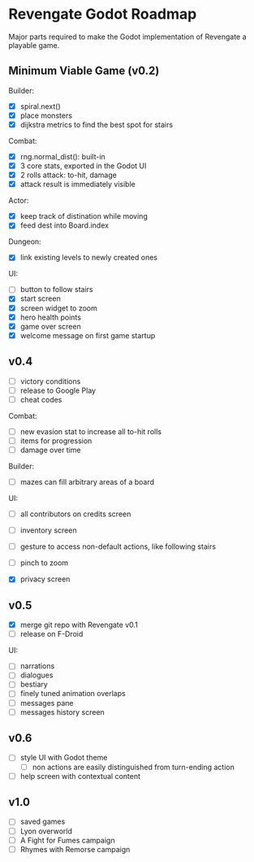 Revengate Godot Roadmap
=======================

Major parts required to make the Godot implementation of Revengate a playable game.

## Minimum Viable Game (v0.2)
Builder:
- [x] spiral.next()
- [x] place monsters
- [x] dijkstra metrics to find the best spot for stairs

Combat:
- [x] rng.normal_dist(): built-in
- [x] 3 core stats, exported in the Godot UI
- [x] 2 rolls attack: to-hit, damage
- [x] attack result is immediately visible

Actor:
- [x] keep track of distination while moving
- [x] feed dest into Board.index

Dungeon:
- [x] link existing levels to newly created ones

UI:
- [ ] button to follow stairs
- [x] start screen
- [x] screen widget to zoom
- [x] hero health points
- [x] game over screen
- [x] welcome message on first game startup

## v0.4
- [ ] victory conditions
- [ ] release to Google Play
- [ ] cheat codes

Combat:
- [ ] new evasion stat to increase all to-hit rolls
- [ ] items for progression
- [ ] damage over time

Builder:
- [ ] mazes can fill arbitrary areas of a board

UI:
- [ ] all contributors on credits screen
- [ ] inventory screen
- [ ] gesture to access non-default actions, like following stairs
- [ ] pinch to zoom
- [x] privacy screen


## v0.5
- [x] merge git repo with Revengate v0.1
- [ ] release on F-Droid

UI: 
- [ ] narrations
- [ ] dialogues
- [ ] bestiary
- [ ] finely tuned animation overlaps
- [ ] messages pane
- [ ] messages history screen

## v0.6
- [ ] style UI with Godot theme
  - [ ] non actions are easily distinguished from turn-ending action 
- [ ] help screen with contextual content

## v1.0
- [ ] saved games
- [ ] Lyon overworld
- [ ] A Fight for Fumes campaign
- [ ] Rhymes with Remorse campaign
